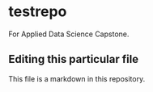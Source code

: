 # testrepo
For Applied Data Science Capstone.

## Editing this particular file

This file is a markdown in this repository.
